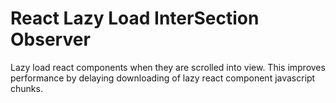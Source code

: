 # React Lazy Load InterSection Observer

Lazy load react components when they are scrolled into view.
This improves performance by delaying downloading of lazy react component javascript chunks.
